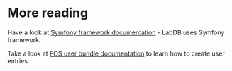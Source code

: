 # More reading

Have a look at [Symfony framework documentation](http://symfony.com/doc/current/book/index.html) - LabDB uses Symfony framework.

Take a look at [FOS user bundle documentation](https://github.com/FriendsOfSymfony/FOSUserBundle/blob/1.3.x/Resources/doc/index.md)
to learn how to create user entries.
